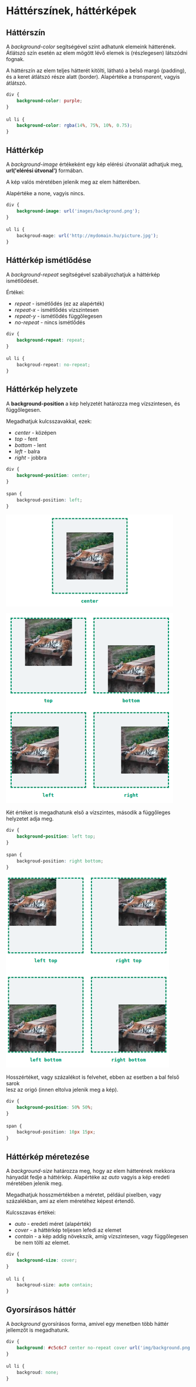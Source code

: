 # Háttérszínek, háttérképek

## Háttérszín

A _background-color_ segítségével színt adhatunk elemeink hátterének. Átlátszó szín esetén az elem mögött lévő elemek is \(részlegesen\) látszódni fognak.  
  
A háttérszín az elem teljes hátterét kitölti, látható a belső margó \(padding\), és a keret átlátszó része alatt \(border\). Alapértéke a _transparent_, vagyis átlátszó.

```css
div {
	background-color: purple;
}

ul li {
	background-color: rgba(14%, 75%, 10%, 0.75);
}
```

## Háttérkép

A _background-image_ értékeként egy kép elérési útvonalát adhatjuk meg, **url\('elérési útvonal'\)** formában.  
  
A kép valós méretében jelenik meg az elem hátterében.  
  
Alapértéke a none, vagyis nincs.

```css
div {
    background-image: url('images/background.png');
}

ul li {
    backgroud-mage: url('http://mydomain.hu/picture.jpg');
}
```

## Háttérkép ismétlődése

A _background-repeat_ segítségével szabályozhatjuk a háttérkép ismétlődését.

Értékei:

* _repeat_ - ismétlődés \(ez az alapérték\)
* _repeat-x_ - ismétlődés vízszintesen
* _repeat-y_ - ismétlődés függőlegesen
* _no-repeat_ - nincs ismétlődés

```css
div {
    background-repeat: repeat;
}

ul li {
    backgroud-repeat: no-repeat;
}
```

## Háttérkép helyzete

A **background-position** a kép helyzetét határozza meg vízszintesen, és függőlegesen.

Megadhatjuk kulcsszavakkal, ezek:

* _center_ - középen
* _top_ - fent
* _bottom_ - lent
* _left_ - balra
* _right_ - jobbra

```css
div {
	background-position: center;
}

span {
	backgroud-position: left;
}
```

![](../.gitbook/assets/bgp-0.png)

![](../.gitbook/assets/bgp-1%20%281%29.png)

Két értéket is megadhatunk első a vízszintes, második a függőleges helyzetet adja meg.

```css
div {
	background-position: left top;
}

span {
	backgroud-position: right bottom;
}
```

![](../.gitbook/assets/bgp-2.png)

Hosszértéket, vagy százalékot is felvehet, ebben az esetben a bal felső sarok  
lesz az origó \(innen eltolva jelenik meg a kép\).

```css
div {
	background-position: 50% 50%;
}

span {
	backgroud-position: 10px 15px;
}
```

## Háttérkép méretezése

A _background-size_ határozza meg, hogy az elem hátterének mekkora hányadát fedje a háttérkép. Alapértéke az _auto_ vagyis a kép eredeti  
méretében jelenik meg.

Megadhatjuk hosszmértékben a méretet, például pixelben, vagy százalékban, ami az elem méretéhez képest értendő.

Kulcsszavas értékei:

* _auto_ - eredeti méret \(alapérték\)
* _cover_ - a háttérkép teljesen lefedi az elemet
* _contain_ - a kép addig növekszik, amíg vízszintesen, vagy függőlegesen be nem tölti az elemet.

```css
div {
	background-size: cover;
}

ul li {
	backgroud-size: auto contain;
}
```

## Gyorsírásos háttér

A _background_ gyorsírásos forma, amivel egy menetben több háttér jellemzőt is megadhatunk.

```css
div {
	background: #c5c6c7 center no-repeat cover url('img/background.png');
}

ul li {
	backgroud: none;
}
```

